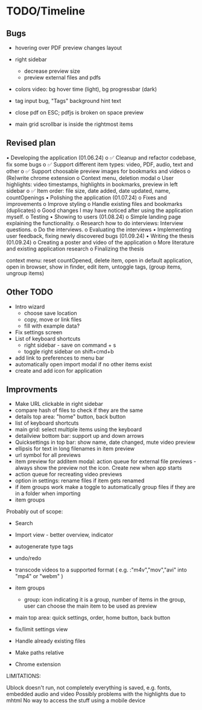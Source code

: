 # TODO/Timeline


## Bugs
* hovering over PDF preview changes layout
* right sidebar 
    - decrease preview size
    - preview external files and pdfs
    

* colors video: bg hover time (light), bg progressbar (dark)


* tag input bug, "Tags" background hint text
* close pdf on ESC; pdfjs is broken on space preview

* main grid scrollbar is inside the rightmost items




## Revised plan
•	Developing the application (01.06.24)
    o	✅ Cleanup and refactor codebase, fix some bugs
    o	✅ Support different item types: video, PDF, audio, text and other
    o	✅ Support choosable preview images for bookmarks and videos
    o	(Re)write chrome extension
    o	Context menu, deletion modal
    o	User highlights: video timestamps, highlights in bookmarks, preview in left sidebar
    o	✅ Item order: file size, date added, date updated, name, countOpenings
•	Polishing the application (01.07.24)
    o	Fixes and improvements
    o	Improve styling
    o	Handle existing files and bookmarks (duplicates)
    o	Good changes I may have noticed after using the application myself.
    o	Testing
•	Showing to users (01.08.24)
    o	Simple landing page explaining the functionality.
    o	Research how to do interviews: Interview questions.
    o	Do the interviews.
    o	Evaluating the interviews
•	Implementing user feedback, fixing newly discovered bugs (01.09.24)
•	Writing the thesis (01.09.24)
    o	Creating a poster and video of the application
    o	More literature and existing application research
    o	Finalizing the thesis

context menu: reset countOpened, delete item, open in default application, open in browser, show in finder, edit item, untoggle tags, (group items, ungroup items)

## Other TODO
* Intro wizard
    * choose save location
    * copy, move or link files
    * fill with example data?
* Fix settings screen
* List of keyboard shortcuts
    * right sidebar - save on command + s
    * toggle right sidebar on shift+cmd+b
* add link to preferences to menu bar
* automatically open import modal if no other items exist
* create and add icon for application

## Improvments
* Make URL clickable in right sidebar
* compare hash of files to check if they are the same
* details top area: "home" button, back button
* list of keyboard shortcuts
* main grid: select multiple items using the keyboard
* detailview bottom bar: support up and down arrows
* Quicksettings in top bar: show name, date changed, mute video preview
* ellipsis for text in long filenames in item preview
* url symbol for all previews
* item preview for additem modal: action queue for external file previews - always show the preview not the icon. Create new when app starts
* action queue for recreating video previews
* option in settings: rename files if item gets renamed
* if item groups work make a toggle to automatically group files if they are in a folder when importing
* item groups





Probably out of scope:
* Search
* Import view - better overview, indicator
* autogenerate type tags
* undo/redo

* transcode videos to a supported format ( e.g. :"m4v","mov","avi" into "mp4" or "webm" )
* item groups
    * group: icon indicating it is a group,  number of items in the group, user can choose the main item to be used as preview



* main top area: quick settings, order, home button, back button
* fix/limit settings view
* Handle already existing files
* Make paths relative
* Chrome extension


LIMITATIONS:

Ublock doesn't run, not completely everything is saved, e.g. fonts, embedded audio and video
Possibly problems with the highlights due to mhtml
No way to access the stuff using a mobile device

